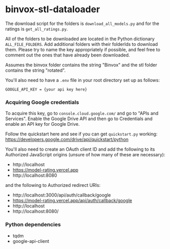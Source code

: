 # binvox-stl-dataloader

The download script for the folders is `download_all_models.py` and for the ratings is `get_all_ratings.py`.

All of the folders to be downloaded are located in the Python dictionary `ALL_FILE_FOLDERS`. Add additional folders with their folderIds to download them. Please try to name the key appropriately if possible, and feel free to comment out the ones that have already been downloaded.

Assumes the binvox folder contains the string "Binvox" and the stl folder contains the string "rotated".

You'll also need to have a `.env` file in your root directory set up as follows:

```
GOOGLE_API_KEY = {your api key here}
```

### Acquiring Google credentials

To acquire this key, go to `console.cloud.google.com/` and go to "APIs and Services". Enable the Google Drive API and then go to Credentials and enable an API key for Google Drive.

Follow the quickstart here and see if you can get `quickstart.py` working: https://developers.google.com/drive/api/quickstart/python

You'll also need to create an OAuth client ID and add the following to its Authorized JavaScript origins (unsure of how many of these are necessary):
- http://localhost
- https://model-rating.vercel.app
- http://localhost:8080

and the following to Authorized redirect URIs:
- http://localhost:3000/api/auth/callback/google
- https://model-rating.vercel.app/api/auth/callback/google
- http://localhost
- http://localhost:8080/

### Python dependencies
- tqdm
- google-api-client
